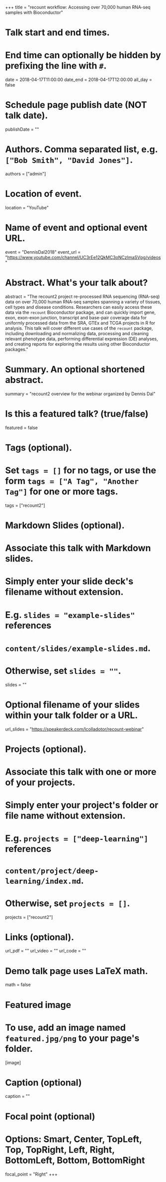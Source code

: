 +++
title = "recount workflow: Accessing over 70,000 human RNA-seq samples with Bioconductor"

# Talk start and end times.
#   End time can optionally be hidden by prefixing the line with `#`.
date = 2018-04-17T11:00:00
date_end = 2018-04-17T12:00:00
all_day = false

# Schedule page publish date (NOT talk date).
publishDate = ""

# Authors. Comma separated list, e.g. `["Bob Smith", "David Jones"]`.
authors = ["admin"]

# Location of event.
location = "YouTube"

# Name of event and optional event URL.
event = "DennisDal2018"
event_url = "https://www.youtube.com/channel/UC3rEe12QkMC3oNCzImaSVpg/videos"

# Abstract. What's your talk about?
abstract = "The recount2 project re-processed RNA sequencing (RNA-seq) data on over 70,000 human RNA-seq samples spanning a variety of tissues, cell types and disease conditions. Researchers can easily access these data via the `recount` Bioconductor package, and can quickly import gene, exon, exon-exon junction, transcript and base-pair coverage data for uniformly processed data from the SRA, GTEx and TCGA projects in R for analysis. This talk will cover different use cases of the `recount` package, including downloading and normalizing data, processing and cleaning relevant phenotype data, performing differential expression (DE) analyses, and creating reports for exploring the results using other Bioconductor packages."

# Summary. An optional shortened abstract.
summary = "recount2 overview for the webinar organized by Dennis Dal"

# Is this a featured talk? (true/false)
featured = false

# Tags (optional).
#   Set `tags = []` for no tags, or use the form `tags = ["A Tag", "Another Tag"]` for one or more tags.
tags = ["recount2"]

# Markdown Slides (optional).
#   Associate this talk with Markdown slides.
#   Simply enter your slide deck's filename without extension.
#   E.g. `slides = "example-slides"` references 
#   `content/slides/example-slides.md`.
#   Otherwise, set `slides = ""`.
slides = ""

# Optional filename of your slides within your talk folder or a URL.
url_slides = "https://speakerdeck.com/lcolladotor/recount-webinar"

# Projects (optional).
#   Associate this talk with one or more of your projects.
#   Simply enter your project's folder or file name without extension.
#   E.g. `projects = ["deep-learning"]` references 
#   `content/project/deep-learning/index.md`.
#   Otherwise, set `projects = []`.
projects = ["recount2"]

# Links (optional).
url_pdf = ""
url_video = ""
url_code = ""

# Demo talk page uses LaTeX math.
math = false

# Featured image
# To use, add an image named `featured.jpg/png` to your page's folder. 
[image]
  # Caption (optional)
  caption = ""

  # Focal point (optional)
  # Options: Smart, Center, TopLeft, Top, TopRight, Left, Right, BottomLeft, Bottom, BottomRight
  focal_point = "Right"
+++

<script async class="speakerdeck-embed" data-id="ec1d1e5529e44550b48c74c924d6f52a" data-ratio="1.77777777777778" src="//speakerdeck.com/assets/embed.js"></script>


